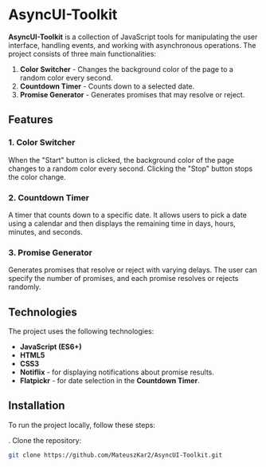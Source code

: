 # AsyncUI-Toolkit

**AsyncUI-Toolkit** is a collection of JavaScript tools for manipulating the user interface, handling events, and working with asynchronous operations. The project consists of three main functionalities:

1. **Color Switcher** - Changes the background color of the page to a random color every second.
2. **Countdown Timer** - Counts down to a selected date.
3. **Promise Generator** - Generates promises that may resolve or reject.

## Features

### 1. Color Switcher
When the "Start" button is clicked, the background color of the page changes to a random color every second. Clicking the "Stop" button stops the color change.

### 2. Countdown Timer
A timer that counts down to a specific date. It allows users to pick a date using a calendar and then displays the remaining time in days, hours, minutes, and seconds.

### 3. Promise Generator
Generates promises that resolve or reject with varying delays. The user can specify the number of promises, and each promise resolves or rejects randomly.

## Technologies

The project uses the following technologies:
- **JavaScript (ES6+)**
- **HTML5**
- **CSS3**
- **Notiflix** - for displaying notifications about promise results.
- **Flatpickr** - for date selection in the **Countdown Timer**.

## Installation

To run the project locally, follow these steps:

. Clone the repository:
   ```bash
   git clone https://github.com/MateuszKar2/AsyncUI-Toolkit.git
